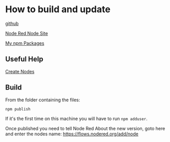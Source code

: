 # How to build and update

[github](https://github.com/vbtrek/node-red-contrib-today-time-range-switch)

[Node Red Node Site](https://flows.nodered.org/node/node-red-contrib-today-time-range-switch)

[My npm Packages](https://www.npmjs.com/settings/dereksmith/packages)

## Useful Help

[Create Nodes](https://nodered.org/docs/creating-nodes/)


## Build

From the folder containing the files:
```
npm publish
```

If it's the first time on this machine you will have to run ```npm adduser```.

Once published you need to tell Node Red About the new version, goto here and enter the nodes name:
https://flows.nodered.org/add/node

